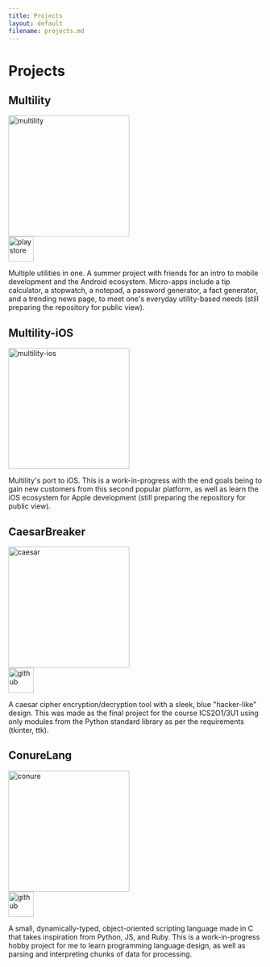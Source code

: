 ```yaml
---
title: Projects
layout: default
filename: projects.md
--- 
```


# Projects

## Multility

<img src="https://cdn.discordapp.com/attachments/342481673822404608/759255355640250409/Eecn-40X0AQsrrX.png" alt="multility" width="240"/>
<br/>
<a href="https://play.google.com/store/apps/details?id=com.matdevtech.multility" target="_blank">
  <img src="https://cdn.discordapp.com/attachments/342481673822404608/759267746793652244/PinClipart.com_green-clipart_1329856.png" alt="playstore" width="50"/>
</a>

Multiple utilities in one. A summer project with friends for an intro to mobile development and the Android ecosystem. Micro-apps include a tip calculator, a stopwatch, a notepad, a password generator, a fact generator, and a trending news page, to meet one's everyday utility-based needs (still preparing the repository for public view).

## Multility-iOS

<img src="https://cdn.discordapp.com/attachments/342481673822404608/759256996540842034/mult.png" alt="multility-ios" width="240"/>

Multility's port to iOS. This is a work-in-progress with the end goals being to gain new customers from this second popular platform, as well as learn the iOS ecosystem for Apple development (still preparing the repository for public view).

## CaesarBreaker

<img src="https://cdn.discordapp.com/attachments/342481673822404608/759253719774003270/code.png" alt="caesar" width="240"/>
<br/>
<a href="https://github.com/MichaelSDavid/CodeBreaker-ISU" target="_blank">
  <img src="https://cdn.discordapp.com/attachments/342481673822404608/759268237577158716/github_circle_black-512.png" alt="github" width="50"/>
</a>

A caesar cipher encryption/decryption tool with a sleek, blue "hacker-like" design. This was made as the final project for the course ICS2O1/3U1 using only modules from the Python standard library as per the requirements (tkinter, ttk).

## ConureLang

<img src="https://cdn.discordapp.com/attachments/342481673822404608/759242669582319626/icon-1080px.png" alt="conure" width="240"/>
<br/>
<a href="https://github.com/MichaelSDavid/conure-lang" target="_blank">
  <img src="https://cdn.discordapp.com/attachments/342481673822404608/759268237577158716/github_circle_black-512.png" alt="github" width="50"/>
</a>

A small, dynamically-typed, object-oriented scripting language made in C that takes inspiration from Python, JS, and Ruby. This is a work-in-progress hobby project for me to learn programming language design, as well as parsing and interpreting chunks of data for processing. 
